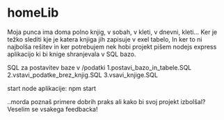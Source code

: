 # homeLib

Moja punca ima doma polno knjig, v sobah, v kleti, v dnevni, kleti...
Ker je težko slediti kje je katera knjiga jih zapisuje v exel tabelo,
In ker to ni najbolša rešitev in ker potrebujem nek hobi projekt pišem nodejs express aplikacijo ki bi knige shranjevala v SQL bazo.

SQL za postavitev baze v /podatki
  1.postavi_bazo_in_tabele.SQL
  2.vstavi_podatke_brez_knjig.SQL
  3.vsavi_knjige.SQL
  
start node aplikacije: npm start


..morda poznaš primere dobrih praks ali kako bi svoj projekt izbolšal? Veselim se vsakega feedbacka!
